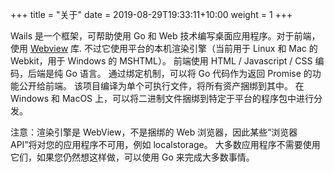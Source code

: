 +++
title = "关于"
date = 2019-08-29T19:33:11+10:00
weight = 1
+++

Wails 是一个框架，可帮助使用 Go 和 Web 技术编写桌面应用程序。对于前端，使用 [Webview](https://github.com/zserge/webview) 库. 不过它使用平台的本机渲染引擎（当前用于 Linux 和 Mac 的 Webkit，用于 Windows 的 MSHTML）。 前端使用 HTML / Javascript / CSS 编码，后端是纯 Go 语言。 通过绑定机制，可以将 Go 代码作为返回 Promise 的功能公开给前端。 该项目编译为单个可执行文件，将所有资产捆绑到其中。 在 Windows 和 MacOS 上，可以将二进制文件捆绑到特定于平台的程序包中进行分发。

注意：渲染引擎是 WebView，不是捆绑的 Web 浏览器，因此某些“浏览器 API”将对您的应用程序不可用，例如 localstorage。 大多数应用程序不需要使用它们，如果您仍然想这样做，可以使用 Go 来完成大多数事情。
